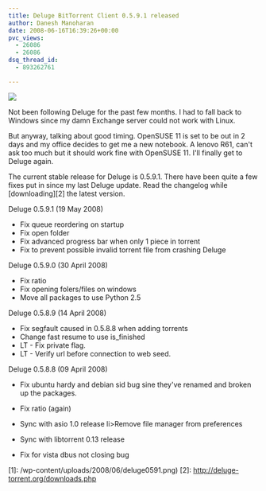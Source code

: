 ```yaml
---
title: Deluge BitTorrent Client 0.5.9.1 released
author: Danesh Manoharan
date: 2008-06-16T16:39:26+00:00
pvc_views:
  - 26086
  - 26086
dsq_thread_id:
  - 893262761

---
```

![](/wp-content/uploads/2008/06/deluge0591.png)

Not been following Deluge for the past few months. I had to fall back to Windows since my damn Exchange server could not work with Linux.

But anyway, talking about good timing. OpenSUSE 11 is set to be out in 2 days and my office decides to get me a new notebook. A lenovo R61, can't ask too much but it should work fine with OpenSUSE 11. I'll finally get to Deluge again.

The current stable release for Deluge is 0.5.9.1. There have been quite a few fixes put in since my last Deluge update. Read the changelog while [downloading][2] the latest version.

<!--more-->

Deluge 0.5.9.1 (19 May 2008)

  * Fix queue reordering on startup
  * Fix open folder
  * Fix advanced progress bar when only 1 piece in torrent
  * Fix to prevent possible invalid torrent file from crashing Deluge

Deluge 0.5.9.0 (30 April 2008)

  * Fix ratio
  * Fix opening folers/files on windows
  * Move all packages to use Python 2.5

Deluge 0.5.8.9 (14 April 2008)

  * Fix segfault caused in 0.5.8.8 when adding torrents
  * Change fast resume to use is_finished
  * LT - Fix private flag.
  * LT - Verify url before connection to web seed.

Deluge 0.5.8.8 (09 April 2008)

  * Fix ubuntu hardy and debian sid bug sine they've renamed and broken up the packages.
  * Fix ratio (again)
  * Sync with asio 1.0 release
li>Remove file manager from preferences

  * Sync with libtorrent 0.13 release
  * Fix for vista dbus not closing bug

 [1]: /wp-content/uploads/2008/06/deluge0591.png)
 [2]: http://deluge-torrent.org/downloads.php